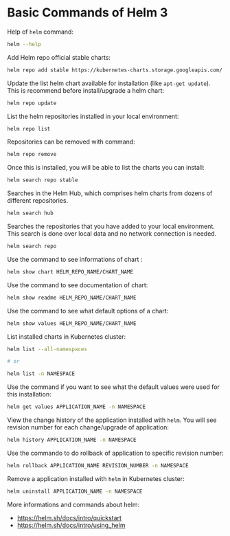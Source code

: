 # Basic Commands of Helm 3

Help of ``helm`` command:

```bash
helm --help
```

Add Helm repo official stable charts:

```bash
helm repo add stable https://kubernetes-charts.storage.googleapis.com/
```

Update the list helm chart available for installation (like ``apt-get update``). This is recommend before install/upgrade a helm chart:

```bash
helm repo update
```

List the helm repositories installed in your local environment:

```bash
helm repo list
```

Repositories can be removed with command:

```bash
helm repo remove
```

Once this is installed, you will be able to list the charts you can install:

```bash
helm search repo stable
```

Searches in the Helm Hub, which comprises helm charts from dozens of different repositories.

```bash
helm search hub
```

Searches the repositories that you have added to your local environment. This search is done over local data and no network connection is needed.

```bash
helm search repo
```

Use the command to see informations of chart :

```bash
helm show chart HELM_REPO_NAME/CHART_NAME
```

Use the command to see documentation of chart:

```bash
helm show readme HELM_REPO_NAME/CHART_NAME
```

Use the command to see what default options of a chart:

```bash
helm show values HELM_REPO_NAME/CHART_NAME
```

List installed charts in Kubernetes cluster:

```bash
helm list --all-namespaces

# or

helm list -n NAMESPACE
```

Use the command if you want to see what the default values were used for this installation:

```bash
helm get values APPLICATION_NAME -n NAMESPACE
```

View the change history of the application installed with ``helm``. You will see revision number for each change/upgrade of application:

```bash
helm history APPLICATION_NAME -n NAMESPACE
```

Use the commando to do rollback of application to specific revision number:

```bash
helm rollback APPLICATION_NAME REVISION_NUMBER -n NAMESPACE
```

Remove a application installed with ``helm`` in Kubernetes cluster:

```bash
helm uninstall APPLICATION_NAME -n NAMESPACE
```

More informations and commands about helm:

* https://helm.sh/docs/intro/quickstart
* https://helm.sh/docs/intro/using_helm